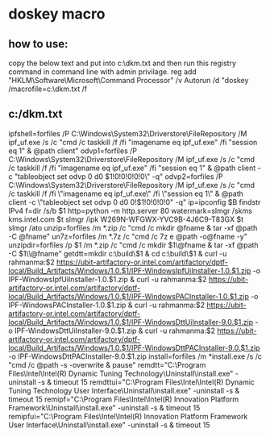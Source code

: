 # doskey macro 

## how to use:
copy the below text and put into c:\dkm.txt
and then run this registry command in command line with admin privilage. 
reg add "HKLM\Software\Microsoft\Command Processor" /v Autorun /d "doskey /macrofile=c:\dkm.txt /f

## c:/dkm.txt
ipfshell=forfiles /P C:\Windows\System32\Driverstore\FileRepository /M ipf_uf.exe /s /c "cmd /c taskkill /f /fi \"imagename eq ipf_uf.exe\" /fi \"session eq 1\" & @path client"
odvp1=forfiles /P C:\Windows\System32\Driverstore\FileRepository /M ipf_uf.exe /s /c "cmd /c taskkill /f /fi \"imagename eq ipf_uf.exe\" /fi \"session eq 1\" & @path client -c \"tableobject set odvp 0 d0 $1!0!0!0!0!0\" -q"
odvp2=forfiles /P C:\Windows\System32\Driverstore\FileRepository /M ipf_uf.exe /s /c "cmd /c taskkill /f /fi \"imagename eq ipf_uf.exe\" /fi \"session eq 1\" & @path client -c \"tableobject set odvp 0 d0 0!$1!0!0!0!0\" -q"
ip=ipconfig $B findstr IPv4
f=dir /s/b $1
http=python -m http.server 80
watermark=slmgr /skms kms.intel.com $t slmgr /ipk W269N-WFGWX-YVC9B-4J6C9-T83GX $t slmgr /ato
unzip=forfiles /m *.zip /c "cmd /c mkdir @fname & tar -xf @path -C @fname"
un7z=forfiles /m *.7z /c "cmd /c 7z e @path -o@fname -y"
unzipdir=forfiles /p $1 /m *.zip /c "cmd /c mkdir $1\\@fname & tar -xf @path -C $1\\@fname" 
getdtt=mkdir c:\build\$1 & cd c:\build\$1 & curl -u rahmanma:$2 https://ubit-artifactory-or.intel.com/artifactory/dptf-local/Build_Artifacts/Windows/1.0.$1/IPF-WindowsIpfUiInstaller-1.0.$1.zip -o IPF-WindowsIpfUiInstaller-1.0.$1.zip & curl -u rahmanma:$2 https://ubit-artifactory-or.intel.com/artifactory/dptf-local/Build_Artifacts/Windows/1.0.$1/IPF-WindowsPACInstaller-1.0.$1.zip -o IPF-WindowsPACInstaller-1.0.$1.zip & curl -u rahmanma:$2 https://ubit-artifactory-or.intel.com/artifactory/dptf-local/Build_Artifacts/Windows/1.0.$1/IPF-WindowsDttUiInstaller-9.0.$1.zip -o IPF-WindowsDttUiInstaller-9.0.$1.zip & curl -u rahmanma:$2 https://ubit-artifactory-or.intel.com/artifactory/dptf-local/Build_Artifacts/Windows/1.0.$1/IPF-WindowsDttPACInstaller-9.0.$1.zip -o IPF-WindowsDttPACInstaller-9.0.$1.zip
install=forfiles /m *install.exe /s /c "cmd /c @path -s -overwrite & pause"
remdtt="C:\Program Files\Intel\Intel(R) Dynamic Tuning Technology\Uninstall\install.exe" -uninstall -s & timeout 15
remdttui="C:\Program Files\Intel\Intel(R) Dynamic Tuning Technology User Interface\Uninstall\install.exe" -uninstall -s & timeout 15
remipf="C:\Program Files\Intel\Intel(R) Innovation Platform Framework\Uninstall\install.exe" -uninstall -s & timeout 15
remipfui="C:\Program Files\Intel\Intel(R) Innovation Platform Framework User Interface\Uninstall\install.exe" -uninstall -s & timeout 15
